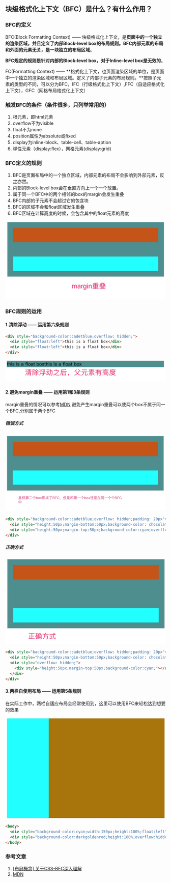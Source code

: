 ## 块级格式化上下文（BFC）是什么？有什么作用？
### BFC的定义
BFC(Block Formatting Context) —— 块级格式化上下文，是**页面中的一个独立的渲染区域，并且定义了内部Block-level box的布局规则。BFC内部元素的布局和外面的元素无关，是一块独立的布局区域**。

**BFC规定的规则是针对内部的Block-level box，对于Inline-level box是无效的**。

FC(Formatting Context) —— **格式化上下文，也页面渲染区域的单位，是页面中一个独立的渲染区域和布局区域。定义了内部子元素的布局规则。**按照子元素的类型的不同，可以分为BFC，IFC（行级格式化上下文）,FFC（自适应格式化上下文），GFC（网格布局格式化上下文）

### 触发BFC的条件（条件很多，只列举常用的）
1. 根元素，即html元素
2. overflow不为visible
3. float不为none
4. position属性为absolute或fixed
5. display为inline-block、table-cell、table-aption
6. 弹性元素（display:flex），网格元素(display:grid)

### BFC定义的规则
1. BFC是页面布局中的一个独立区域，内部元素的布局不会影响到外部元素，反之亦然。
2. 内部的Block-level box会在垂直方向上一个一个放置。
3. 属于同一个BFC中的两个相邻的box的margin会发生重叠
4. BFC内部的子元素不会超过它的包含块
5. BFC的区域不会和float区域发生重叠
6. BFC区域在计算高度的时候，会包含其中的float元素的高度

![marginchongdie.jpg](./images/marginchongdie.jpg)


### BFC规则的运用
#### 1.清除浮动 —— 运用第六条规则
```html
<div style="background-color:cadetblue;overflow: hidden;">
  <div style="float:left">this is a float box</div>
  <div style="float:left">this is a float box</div>
</div>
```

![floatclear.jpg](./images/floatclear.jpg)

#### 2.避免margin重叠 —— 运用第1和3条规则
margin重叠的情况可以参考[MDN](https://developer.mozilla.org/zh-CN/docs/Web/CSS/CSS_Box_Model/Mastering_margin_collapsing)
避免产生margin重叠可以使两个box不属于同一个BFC,分别属于两个BFC

##### 错误方式
![marginwuxiao.jpg](./images/marginwuxiao.jpg)
```html
<div style="background-color:cadetblue;overflow: hidden;padding: 20px">
  <div style="height:50px;margin-bottom:50px;background-color: chocolate"></div>
  <div style="height:50px;margin-top:50px;background-color:cyan;overflow: hidden;"></div>
</div>
```

##### 正确方式
![margintrue.jpg](./images/margintrue.jpg)

```html
<div style="background-color:cadetblue;overflow: hidden;padding: 20px">
  <div style="height:50px;margin-bottom:50px;background-color: chocolate"></div>
  <div style="overflow: hidden;">
    <div style="height:50px;margin-top:50px;background-color:cyan;"></div>
  </div>
</div>
```

#### 3.两栏自使用布局 —— 运用第5条规则
在实际工作中，两栏自适应布局会经常使用到，这里可以使用BFC来轻松达到想要的效果

![BFCzishiying.jpg](./images/BFCzishiying.jpg)

```html
<body>
  <div style="background-color:cyan;width:150px;height:100%;float:left"></div>
  <div style="background-color:darkgoldenrod;height:100%;overflow:hidden"></div>
</body>
```

### 参考文章
1. [[布局概念] 关于CSS-BFC深入理解](https://juejin.im/post/5909db2fda2f60005d2093db)
2. [MDN](https://developer.mozilla.org/zh-CN/docs/Web/Guide/CSS/Block_formatting_context)











